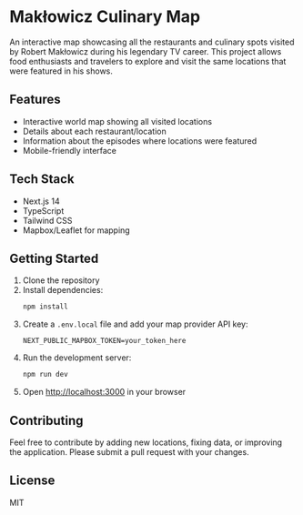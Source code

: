 # Makłowicz Culinary Map

An interactive map showcasing all the restaurants and culinary spots visited by Robert Makłowicz during his legendary TV career. This project allows food enthusiasts and travelers to explore and visit the same locations that were featured in his shows.

## Features

- Interactive world map showing all visited locations
- Details about each restaurant/location
- Information about the episodes where locations were featured
- Mobile-friendly interface

## Tech Stack

- Next.js 14
- TypeScript
- Tailwind CSS
- Mapbox/Leaflet for mapping

## Getting Started

1. Clone the repository
2. Install dependencies:
   ```bash
   npm install
   ```
3. Create a `.env.local` file and add your map provider API key:
   ```
   NEXT_PUBLIC_MAPBOX_TOKEN=your_token_here
   ```
4. Run the development server:
   ```bash
   npm run dev
   ```
5. Open [http://localhost:3000](http://localhost:3000) in your browser

## Contributing

Feel free to contribute by adding new locations, fixing data, or improving the application. Please submit a pull request with your changes.

## License

MIT 